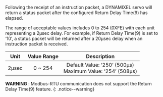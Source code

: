 Following the receipt of an instruction packet, a DYNAMIXEL servo will return a status packet after the configured Return Delay Time(9) has elapsed.
 
The range of acceptable values includes 0 to 254 (0XFE) with each unit representing a 2μsec delay. For example, if Return Delay Time(9) is set to ‘10’, a status packet will be returned after a 20μsec delay when an instruction packet is received.

| Unit  | Value Range |                         Description                            |
|:-----:|:-----------:|:--------------------------------------------------------------:|
| 2μsec |   0 ~ 254   | Default Value: ‘250’ (500μs) <br> Maximum Value: ‘254’ (508μs) |


**WARNING** : Modbus-RTU communication does not support the Return Delay Time(9) feature. 
{: .notice--warning}
